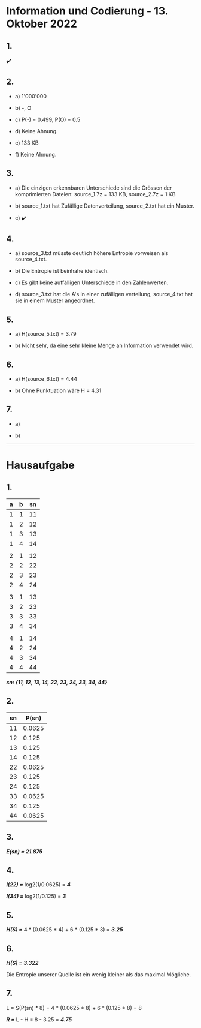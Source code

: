 # Information und Codierung - 13. Oktober 2022

## 1.

:heavy_check_mark:

## 2.

- a) 1'000'000

- b) -, O

- c) P(-) = 0.499, P(O) = 0.5

- d) Keine Ahnung.

- e) 133 KB

- f) Keine Ahnung.


## 3.

- a) Die einzigen erkennbaren Unterschiede sind die Grössen der komprimierten Dateien: source_1.7z = 133 KB, source_2.7z = 1 KB

- b) source_1.txt hat Zufällige Datenverteilung, source_2.txt hat ein Muster.

- c) :heavy_check_mark:

## 4.

- a) source_3.txt müsste deutlich höhere Entropie vorweisen als source_4.txt.

- b) Die Entropie ist beinhahe identisch.

- c) Es gibt keine auffälligen Unterschiede in den Zahlenwerten.

- d) source_3.txt hat die A's in einer zufälligen verteilung, source_4.txt hat sie in einem Muster angeordnet.

## 5.

- a) H(source_5.txt) = 3.79

- b) Nicht sehr, da eine sehr kleine Menge an Information verwendet wird.

## 6.

- a) H(source_6.txt) = 4.44

- b) Ohne Punktuation wäre H = 4.31

## 7.

- a)

- b)

---

# Hausaufgabe

## 1.

|a|b|sn|
|-|-|-|
|1|1|11|
|1|2|12|
|1|3|13|
|1|4|14|
|||
|2|1|12|
|2|2|22|
|2|3|23|
|2|4|24|
|||
|3|1|13|
|3|2|23|
|3|3|33|
|3|4|34|
|||
|4|1|14|
|4|2|24|
|4|3|34|
|4|4|44|

***sn: {11, 12, 13, 14, 22, 23, 24, 33, 34, 44}***

## 2.

|sn|P(sn)|
|-|-|
|11|0.0625|
|12|0.125|
|13|0.125|
|14|0.125|
|22|0.0625|
|23|0.125|
|24|0.125|
|33|0.0625|
|34|0.125|
|44|0.0625|

## 3.

***E(sn) = 21.875***

## 4.

***I(22) =*** log2(1/0.0625) = ***4***

***I(34) =*** log2(1/0.125) = ***3***

## 5.

***H(S) =*** 4 * (0.0625 * 4) + 6 * (0.125 * 3) = ***3.25***

## 6.

***H(S) = 3.322***

Die Entropie unserer Quelle ist ein wenig kleiner als das maximal Mögliche.

## 7.

L = S(P(sn) * 8) = 4 * (0.0625 * 8) + 6 * (0.125 * 8) = 8

***R =*** L - H = 8 - 3.25 = ***4.75***
